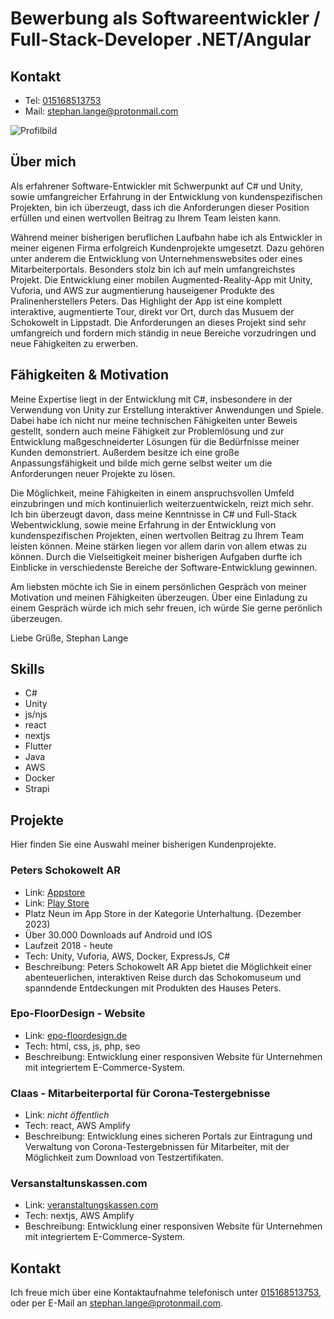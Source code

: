 # Bewerbung als Softwareentwickler / Full-Stack-Developer .NET/Angular

## Kontakt

- Tel: [015168513753](tel:015168513753)
- Mail: [stephan.lange@protonmail.com](mailto:stephan.lange@protonmail.com])

![Profilbild](/assets/imags/001.png "Profilbild")

## Über mich

Als erfahrener Software-Entwickler mit Schwerpunkt auf C# und Unity, sowie umfangreicher Erfahrung in der Entwicklung von kundenspezifischen Projekten, bin ich überzeugt, dass ich die Anforderungen dieser Position erfüllen und einen wertvollen Beitrag zu Ihrem Team leisten kann.

Während meiner bisherigen beruflichen Laufbahn habe ich als Entwickler in meiner eigenen Firma erfolgreich Kundenprojekte umgesetzt. Dazu gehören unter anderem die Entwicklung von Unternehmenswebsites oder eines Mitarbeiterportals.
Besonders stolz bin ich auf mein umfangreichstes Projekt. Die Entwicklung einer mobilen Augmented-Reality-App mit Unity, Vuforia, und AWS zur augmentierung hauseigener Produkte des Pralinenherstellers Peters.
Das Highlight der App ist eine komplett interaktive, augmentierte Tour, direkt vor Ort, durch das Musuem der Schokowelt in Lippstadt.
Die Anforderungen an dieses Projekt sind sehr umfangreich und fordern mich ständig in neue Bereiche vorzudringen und neue Fähigkeiten zu erwerben.

## Fähigkeiten & Motivation

Meine Expertise liegt in der Entwicklung mit C#, insbesondere in der Verwendung von Unity zur Erstellung interaktiver Anwendungen und Spiele. Dabei habe ich nicht nur meine technischen Fähigkeiten unter Beweis gestellt, sondern auch meine Fähigkeit zur Problemlösung und zur Entwicklung maßgeschneiderter Lösungen für die Bedürfnisse meiner Kunden demonstriert.
Außerdem besitze ich eine große Anpassungsfähigkeit und bilde mich gerne selbst weiter um die Anforderungen neuer Projekte zu lösen.

Die Möglichkeit, meine Fähigkeiten in einem anspruchsvollen Umfeld einzubringen und mich kontinuierlich weiterzuentwickeln, reizt mich sehr. Ich bin überzeugt davon, dass meine Kenntnisse in C# und Full-Stack Webentwicklung, sowie meine Erfahrung in der Entwicklung von kundenspezifischen Projekten, einen wertvollen Beitrag zu Ihrem Team leisten können. Meine stärken liegen vor allem darin von allem etwas zu können. Durch die Vielseitigkeit meiner bisherigen Aufgaben durfte ich Einblicke in verschiedenste Bereiche der Software-Entwicklung gewinnen.

Am liebsten möchte ich Sie in einem persönlichen Gespräch von meiner Motivation und meinen Fähigkeiten überzeugen. Über eine Einladung zu einem Gespräch würde ich mich sehr freuen, ich würde Sie gerne perönlich überzeugen.

Liebe Grüße,
Stephan Lange

## Skills

- C#
- Unity
- js/njs
- react
- nextjs
- Flutter
- Java
- AWS
- Docker
- Strapi

## Projekte

Hier finden Sie eine Auswahl meiner bisherigen Kundenprojekte.

### Peters Schokowelt AR

- Link: [Appstore](https://apps.apple.com/de/app/schokowelt/id1450756486)
- Link: [Play Store](https://play.google.com/store/apps/details?id=com.werkzeichen.Schokowelt&hl=de&gl=US&pli=1)
- Platz Neun im App Store in der Kategorie Unterhaltung. (Dezember 2023)
- Über 30.000 Downloads auf Android und IOS
- Laufzeit 2018 - heute
- Tech: Unity, Vuforia, AWS, Docker, ExpressJs, C#
- Beschreibung: Peters Schokowelt AR App bietet die Möglichkeit einer abenteuerlichen, interaktiven Reise durch das Schokomuseum und spanndende Entdeckungen mit Produkten des Hauses Peters.

### Epo-FloorDesign - Website

- Link: [epo-floordesign.de](www.epo-floordesign.com)
- Tech: html, css, js, php, seo
- Beschreibung: Entwicklung einer responsiven Website für Unternehmen mit integriertem E-Commerce-System.

### Claas - Mitarbeiterportal für Corona-Testergebnisse

- Link: _nicht öffentlich_
- Tech: react, AWS Amplify
- Beschreibung: Entwicklung eines sicheren Portals zur Eintragung und Verwaltung von Corona-Testergebnissen für Mitarbeiter, mit der Möglichkeit zum Download von Testzertifikaten.

### Versanstaltunskassen.com

- Link: [veranstaltungskassen.com](www.meinunternehmen.com)
- Tech: nextjs, AWS Amplify
- Beschreibung: Entwicklung einer responsiven Website für Unternehmen mit integriertem E-Commerce-System.

## Kontakt

Ich freue mich über eine Kontaktaufnahme telefonisch unter [015168513753](tel:015168513753), oder per E-Mail an [stephan.lange@protonmail.com](mailto:stephan.lange@protonmail.com]).
